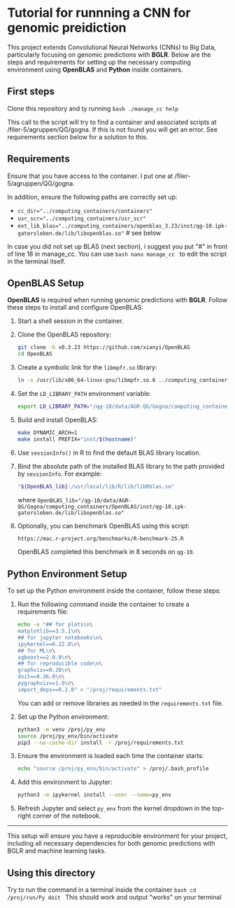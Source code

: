 # Tutorial for runnning a CNN for genomic preidiction

This project extends Convolutional Neural Networks (CNNs) to Big Data, particularly focusing on genomic predictions with **BGLR**. Below are the steps and requirements for setting up the necessary computing environment using **OpenBLAS** and **Python** inside containers.

## First steps
Clone this repository and ty running
     ```bash
    ./manage_cc help
    ```

This call to the script will try to find a container and associated scripts at /filer-5/agruppen/QG/gogna. If this is not found you will get an error. See requirements section below for a solution to this. 

## Requirements
Ensure that you have access to the container. I put one at /filer-5/agruppen/QG/gogna. 

In addition, ensure the following paths are correctly set up:
- `cc_dir="../computing_containers/containers"`
- `usr_scr="../computing_containers/usr_scr"`
- `ext_lib_blas="../computing_containers/openblas_3.23/inst/qg-10.ipk-gatersleben.de/lib/libopenblas.so"` # see below

In case you did not set up BLAS (next section), i suggest you put "#" in front of line 18 in manage_cc. You can use 
     ```bash
    nano manage_cc
    ```
to edit the script in the terminal itself.

## OpenBLAS Setup

**OpenBLAS** is required when running genomic predictions with **BGLR**. Follow these steps to install and configure OpenBLAS:

1. Start a shell session in the container.
2. Clone the OpenBLAS repository:
    ```bash
    git clone -b v0.3.23 https://github.com/xianyi/OpenBLAS
    cd OpenBLAS
    ```
3. Create a symbolic link for the `libmpfr.so` library:
    ```bash
    ln -s /usr/lib/x86_64-linux-gnu/libmpfr.so.6 ../computing_containers/lib_symlinks/libmpfr.so.4
    ```
4. Set the `LD_LIBRARY_PATH` environment variable:
    ```bash
    export LD_LIBRARY_PATH="/qg-10/data/AGR-QG/Gogna/computing_containers/lib_symlinks:$LD_LIBRARY_PATH"
    ```
5. Build and install OpenBLAS:
    ```bash
    make DYNAMIC_ARCH=1
    make install PREFIX="inst/$(hostname)"
    ```
6. Use `sessionInfo()` in R to find the default BLAS library location.
7. Bind the absolute path of the installed BLAS library to the path provided by `sessionInfo`. For example:
    ```bash
    "${OpenBLAS_lib}:/usr/local/lib/R/lib/libRblas.so"
    ```
   where `OpenBLAS_lib="/qg-10/data/AGR-QG/Gogna/computing_containers/OpenBLAS/inst/qg-10.ipk-gatersleben.de/lib/libopenblas.so"`

8. Optionally, you can benchmark OpenBLAS using this script:
    ```bash
    https://mac.r-project.org/benchmarks/R-benchmark-25.R
    ```
    OpenBLAS completed this benchmark in 8 seconds on `qg-10`.

## Python Environment Setup

To set up the Python environment inside the container, follow these steps:

1. Run the following command inside the container to create a requirements file:
    ```bash
    echo -e "## for plots\n\
    matplotlib==3.5.1\n\
    ## for jupyter notebooks\n\
    ipykernel==6.22.0\n\
    ## for ML\n\
    xgboost==2.0.0\n\
    ## for reproducible code\n\
    graphviz==0.20\n\
    doit==0.36.0\n\
    pygraphviz==1.9\n\
    import_deps==0.2.0" > "/proj/requirements.txt"
    ```
    You can add or remove libraries as needed in the `requirements.txt` file.

2. Set up the Python environment:
    ```bash
    python3 -m venv /proj/py_env
    source /proj/py_env/bin/activate
    pip3 --no-cache-dir install -r /proj/requirements.txt
    ```

3. Ensure the environment is loaded each time the container starts:
    ```bash
    echo "source /proj/py_env/bin/activate" > /proj/.bash_profile
    ```

4. Add this environment to Jupyter:
    ```bash
    python3 -m ipykernel install --user --name=py_env
    ```

5. Refresh Jupyter and select `py_env` from the kernel dropdown in the top-right corner of the notebook.

---

This setup will ensure you have a reproducible environment for your project, including all necessary dependencies for both genomic predictions with BGLR and machine learning tasks.

## Using this directory

Try to run the command in a terminal inside the container
    ```bash
    cd /proj/run/Py
    doit
    ```
This should work and output "works" on your terminal 

